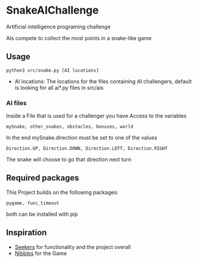 # SnakeAIChallenge

Artificial intelligence programing challenge 

AIs compete to collect the most points in a snake-like game 

## Usage 

    python3 src/snake.py [AI locations]

* AI locations: The locations for the files containing AI challengers, default is looking for all ai*.py files in src/ais

### AI files

Inside a File that is used for a challenger you have Access to the variables 

    mySnake, other_snakes, obstacles, bonuses, world 

In the end mySnake.direction must be set to one of the values 

    Direction.UP, Direction.DOWN, Direction.LEFT, Direction.RIGHT

The snake will choose to go that direction next turn

## Required packages

This Project builds on the following packages:

    pygame, func_timeout

both can be installed with pip

## Inspiration

* [Seekers](https://github.com/MatthiasHu/seekers) for functionality and the project overall
* [Nibbles](https://help.gnome.org/users/gnome-nibbles/stable/) for the Game

